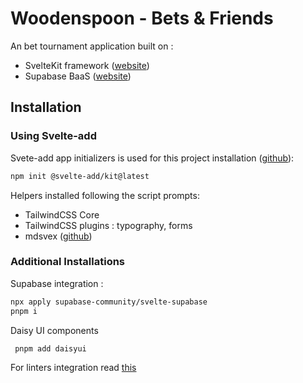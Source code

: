# Woodenspoon - Bets & Friends

An bet tournament application built on :

-   SvelteKit framework ([website](https://kit.svelte.dev/))
-   Supabase BaaS ([website](https://supabase.com/))

## Installation

### Using Svelte-add

Svete-add app initializers is used for this project installation ([github](https://github.com/svelte-add/svelte-add)):

```bash
npm init @svelte-add/kit@latest
```

Helpers installed following the script prompts:

-   TailwindCSS Core
-   TailwindCSS plugins : typography, forms
-   mdsvex ([github](https://github.com/svelte-add/svelte-add))

### Additional Installations

Supabase integration :

```bash
npx apply supabase-community/svelte-supabase
pnpm i
```

Daisy UI components

```bash
 pnpm add daisyui
```

For linters integration read [this](README_LINTERS.md)
